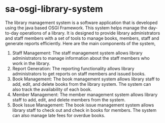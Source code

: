 # sa-osgi-library-system
The library management system is a software application that is developed using the java based OSGI 
Framework. This system helps manage the day-to-day operations of a library. It is designed to provide 
library administrators and staff members with a set of tools to manage books, members, staff and 
generate reports efficiently. Here are the main components of the system,

  1. Staff Management: The staff management system allows library administrators to manage 
     information about the staff members who work in the library.
  2. Report Generation: The reporting functionality allows library administrators to get reports on 
     staff members and issued books.
  3. Book Management: The book management system allows library staff to add, edit, and delete 
     books from the library system. The system can also track the availability of each book.
  4. Member Management: The member management system allows library staff to add, edit, and 
     delete members from the system.
  5. Book Issue Management: The book issue management system allows library staff to check out 
     and check in books for members. The system can also manage late fees for overdue books.
